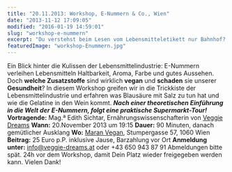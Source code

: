 ```yaml
---
title: "20.11.2013: Workshop, E-Nummern & Co., Wien"
date: "2013-11-12 17:09:05"
modified: "2016-01-19 14:59:01"
slug: "workshop-e-nummern"
excerpt: "Du verstehst beim Lesen vom Lebensmitteletikett nur Bahnhof? Komm zum Workshop und erfahre, welche E-Nummern wirklich vegan sind und welche Zusatzstoffe gesundheitliche Probleme hervorrufen können!"
featuredImage: "workshop-Enummern.jpg"
---
```


Ein Blick hinter die Kulissen der Lebensmittelindustrie: E-Nummern verleihen Lebensmitteln Haltbarkeit, Aroma, Farbe und gutes Aussehen. Doch **welche Zusatzstoffe** sind wirklich **vegan** und **schaden** sie unserer **Gesundheit**? In diesem Workshop greifen wir in die Trickkiste der Lebensmittelindustrie und erfahren was Blausäure mit Salz zu tun hat und wie die Gelatine in den Wein kommt. _**Nach einer theoretischen Einführung in die Welt der** **E-Nummern, folgt eine praktische Supermarkt-Tour!**_ **Vortragende:** Mag.ª Edith Sichtar, Ernährungswissenschafterin von [Veggie Dreams](http://www.veggie-dreams.at/) **Wann:** 20.November 2013 um 19:15 **Dauer:** 90 Minuten, danach gemütlicher Ausklang **Wo:** [Maran Vegan](http://www.maranvegan.at/), Stumpergasse 57, 1060 Wien **Beitrag:** 25 Euro p.P. inklusive Jause, Barzahlung vor Ort **Anmeldung unter:** info@veggie-dreams.at oder +43 650 943 87 91 Abmeldungen bitte spät. 24h vor dem Workshop, damit Dein Platz wieder freigegeben werden kann. Vielen Dank!